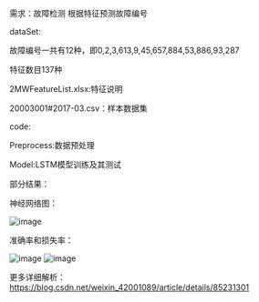 
需求：故障检测
根据特征预测故障编号


dataSet:

故障编号一共有12种，即0,2,3,613,9,45,657,884,53,886,93,287

特征数目137种

2MWFeatureList.xlsx:特征说明

20003001#2017-03.csv：样本数据集



code:

Preprocess:数据预处理

Model:LSTM模型训练及其测试




部分结果：

神经网络图：

![image](https://github.com/Mryangkaitong/python-Machine-learning/blob/master/tensorflow/LSTM/photo/graph.png)

准确率和损失率：

![image](https://github.com/Mryangkaitong/python-Machine-learning/blob/master/tensorflow/LSTM/photo/train.png)
![image](https://github.com/Mryangkaitong/python-Machine-learning/blob/master/tensorflow/LSTM/photo/test.png)


更多详细解析：https://blog.csdn.net/weixin_42001089/article/details/85231301
